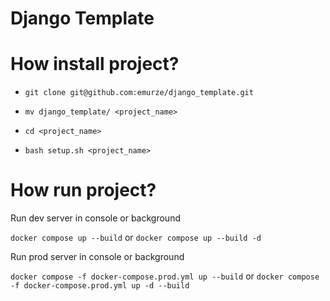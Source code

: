 # Django Template

# How install project?

* ```git clone git@github.com:emurze/django_template.git```

  
* ```mv django_template/ <project_name>```


* ```cd <project_name>```


* ```bash setup.sh <project_name>```

# How run project?

Run dev server in console or background

```docker compose up --build``` or ```docker compose up --build -d```

Run prod server in console or background

```docker compose -f docker-compose.prod.yml up --build``` or ```docker compose -f docker-compose.prod.yml up -d --build```

